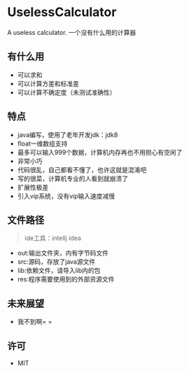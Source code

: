 # UselessCalculator
A useless calculator. 一个没有什么用的计算器

## 有什么用
- 可以求和
- 可以计算方差和标准差
- 可以计算不确定度（未测试准确性）

## 特点 
- java编写，使用了老年开发jdk：jdk8
- float一维数组支持
- 最多可以输入999个数据，计算机内存再也不用担心有空闲了
- 非常小巧
- 代码很乱，自己都看不懂了，也许这就是混淆吧
- 写的很菜，计算机专业的人看到就崩溃了
- 扩展性极差
- 引入vip系统，没有vip输入速度减慢

## 文件路径
> ide工具：intellj idea

- out:输出文件夹，内有字节码文件
- src:源码，存放了java源文件
- lib:依赖文件，请导入lib内的包
- res:程序需要使用到的外部资源文件

## 未来展望
- 我不到啊= =

## 许可
- MIT

